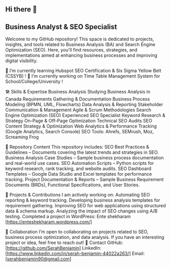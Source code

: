 ## Hi there 👋

## Business Analyst & SEO Specialist
Welcome to my GitHub repository! This space is dedicated to projects, insights, and tools related to Business Analysis (BA) and Search Engine Optimization (SEO). Here, you'll find resources, strategies, and implementations aimed at enhancing business processes and improving digital visibility.

 🌱 I’m currently learning Hubspot SEO Certification & Six Sigma Yellow Belt (CSSYB) !
 🔭 I’m currently working on Time Table Management System for School/College/University !
  

🛠 Skills & Expertise
Business Analysis
Studying Business Analysis in Canada
Requirements Gathering & Documentation
Business Process Modeling (BPMN, UML, Flowcharts)
Data Analysis & Reporting
Stakeholder Communication & Management
Agile & Scrum Methodologies
Search Engine Optimization (SEO)
Experienced SEO Specialist
Keyword Research & Strategy
On-Page & Off-Page Optimization
Technical SEO Audits
SEO Content Strategy & Optimization
Web Analytics & Performance Tracking (Google Analytics, Search Console)
SEO Tools: Ahrefs, SEMrush, Moz, Screaming Frog

📂 Repository Content
This repository includes:
SEO Best Practices & Guidelines – Documents covering the latest trends and strategies in SEO.
Business Analysis Case Studies – Sample business process documentation and real-world use cases.
SEO Automation Scripts – Python scripts for keyword research, rank tracking, and website audits.
SEO Dashboard Templates – Google Data Studio and Excel templates for performance tracking.
Project Documentation & Reports – Sample Business Requirement Documents (BRDs), Functional Specifications, and User Stories.

🚀 Projects & Contributions
I am actively working on:
Automating SEO reporting & keyword tracking.
Developing business analysis templates for requirement gathering.
Improving SEO for web applications using structured data & schema markup.
Analyzing the impact of SEO changes using A/B testing.
Completed a project in WordPress: Ente shekharam [https://enteshekharam.wordpress.com/]

🤝 Collaboration
I’m open to collaborating on projects related to SEO, business process optimization, and data analysis. If you have an interesting project or idea, feel free to reach out!
📧 Contact
GitHub: [https://github.com/SerahBenjamin]
LinkedIn: [https://www.linkedin.com/in/serah-benjamin-44022a263/]
Email: [serahbenjamin90@gmail.com]
